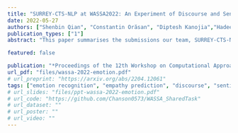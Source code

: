 ```yaml
---
title: "SURREY-CTS-NLP at WASSA2022: An Experiment of Discourse and Sentiment Analysis for the Prediction of Empathy, Distress and Emotion"
date: 2022-05-27
authors: ["Shenbin Qian", "Constantin Orăsan", "Diptesh Kanojia","Hadeel Saadany", "Félix Do Carmo"]
publication_types: ["1"]
abstract: "This paper summarises the submissions our team, SURREY-CTS-NLP has made for the WASSA 2022 Shared Task for the prediction of empathy, distress and emotion. In this work, we tested different learning strategies, like ensemble learning and multi-task learning, as well as several large language models, but our primary focus was on analysing and extracting emotion-intensive features from both the essays in the training data and the news articles, to better predict empathy and distress scores from the perspective of discourse and sentiment analysis. We propose several text feature extraction schemes to compensate the small size of training examples for fine-tuning pretrained language models, including methods based on Rhetorical Structure Theory (RST) parsing, cosine similarity and sentiment score. Our best submissions achieve an average Pearson correlation score of 0.518 for the empathy prediction task and an F1 score of 0.571 for the emotion prediction task, indicating that using these schemes to extract emotion-intensive information can help improve model performance."

featured: false

publication: "*Proceedings of the 12th Workshop on Computational Approaches to Subjectivity, Sentiment & Social Media Analysis (WASSA @ ACL 2022)*"
url_pdf: "files/wassa-2022-emotion.pdf"
# url_preprint: "https://arxiv.org/abs/2204.12061"
tags: ["emotion recognition", "empathy prediction", "discourse", "sentiment", "shared-task"]
# url_slides: "files/ppt-wassa-2022-emotion.pdf"
# url_code: "https://github.com/Chanson0573/WASSA_SharedTask"
# url_dataset: ""
# url_poster: ""
# url_video: ""
---
```


